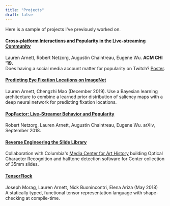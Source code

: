 ```yaml
---
title: "Projects"
draft: false
---
```


Here is a sample of projects I've previously worked on.

#### [Cross-platform Interactions and Popularity in the Live-streaming Community](https://dl.acm.org/citation.cfm?doid=3290607.3312900)
Lauren Arnett, Robert Netzorg, Augustin Chaintreau, Eugene Wu. **ACM CHI '19.**\
Does having a social media account matter for popularity on Twitch? [Poster](https://www.dropbox.com/s/xvqq4s6ex8thtu1/crossplatform_poster.pdf?dl=0).

#### [Predicting Eye Fixation Locations on ImageNet](https://raw.githubusercontent.com/laurenarnett/eye-movements/master/tex/final_report/lba2138_cm3797.pdf)
Lauren Arnett, Chengzhi Mao (December 2019).
Use a Bayesian learning architecture to combine a learned prior distribution of saliency maps with a deep neural network for predicting fixation locations.

#### [PopFactor: Live-Streamer Behavior and Popularity](https://arxiv.org/abs/1812.03379/)
Robert Netzorg, Lauren Arnett, Augustin Chaintreau, Eugene Wu. arXiv, September 2018.

#### [Reverse Engineering the Slide Library](https://learn.columbia.edu/imls/)
Collaboration with Columbia's [Media Center for Art History](https://learn.columbia.edu/) building Optical Character Recognition and halftone detection software for Center collection of 35mm slides.

#### [TensorFlock](https://github.com/laurenarnett/TensorFlock)
Joseph Morag, Lauren Arnett, Nick Buonincontri, Elena Ariza (May 2018)\
A statically typed, functional tensor representation language with
shape-checking at compile-time.
